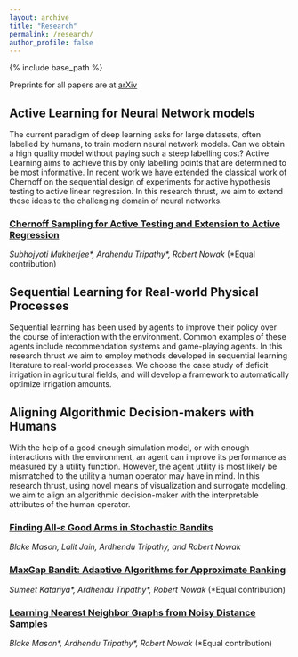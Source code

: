 ```yaml
---
layout: archive
title: "Research"
permalink: /research/
author_profile: false
---
```

<!-- 
{% if author.googlescholar %}
  You can also find my articles on <u><a href="{{author.googlescholar}}">my Google Scholar profile</a>.</u>
{% endif %}
 -->
{% include base_path %}
<!-- 
{% for post in site.publications reversed %}
  {% include archive-single.html %}
{% endfor %}
 -->

Preprints for all papers are at [arXiv](https://arxiv.org/a/tripathy_a_1.html)

## Active Learning for Neural Network models
The current paradigm of deep learning asks for large datasets, often labelled by humans, to train modern neural network models. Can we obtain a high quality model without paying such a steep labelling cost? 
Active Learning aims to achieve this by only labelling points that are determined to be most informative. In recent work we have extended the classical work of Chernoff on the sequential design of experiments for active hypothesis testing to active linear regression. In this research thrust, we aim to extend these ideas to the challenging domain of neural networks.

### [Chernoff Sampling for Active Testing and Extension to Active Regression](https://proceedings.mlr.press/v151/mukherjee22a.html)
_Subhojyoti Mukherjee*, Ardhendu Tripathy*, Robert Nowak_ (*Equal contribution)

## Sequential Learning for Real-world Physical Processes
Sequential learning has been used by agents to improve their policy over the course of interaction with the environment. Common examples of these agents include recommendation systems and game-playing agents. In this research thrust we aim to employ methods developed in sequential learning literature to real-world processes. We choose the case study of deficit irrigation in agricultural fields, and will develop a framework to automatically optimize irrigation amounts.

## Aligning Algorithmic Decision-makers with Humans 
With the help of a good enough simulation model, or with enough interactions with the environment, an agent can improve its performance as measured by a utility function. However, the agent utility is most likely be mismatched to the utility a human operator may have in mind. In this research thrust, using novel means of visualization and surrogate modeling, we aim to align an algorithmic decision-maker with the interpretable attributes of the human operator.

### [Finding All-&epsilon; Good Arms in Stochastic Bandits](https://proceedings.neurips.cc/paper/2020/hash/edf0320adc8658b25ca26be5351b6c4a-Abstract.html)
_Blake Mason, Lalit Jain, Ardhendu Tripathy, and Robert Nowak_

### [MaxGap Bandit: Adaptive Algorithms for Approximate Ranking](https://proceedings.neurips.cc/paper/2019/hash/9b16759a62899465ab21e2e79d2ef75c-Abstract.html)
_Sumeet Katariya*, Ardhendu Tripathy*, Robert Nowak_ (*Equal contribution)

### [Learning Nearest Neighbor Graphs from Noisy Distance Samples](https://proceedings.neurips.cc/paper/2019/hash/98c56bce74669e2e4e7a9fc1caa8c326-Abstract.html)
_Blake Mason*, Ardhendu Tripathy*, Robert Nowak_ (*Equal contribution)




<!--
[Google Scholar](https://scholar.google.com/citations?user=OnebtwYAAAAJ&sortby=pubdate)
### [Finding All-&epsilon; Good Arms in Stochastic Bandits](https://arxiv.org/abs/2006.08850)
_Blake Mason, Lalit Jain, Ardhendu Tripathy, and Robert Nowak_
-->
